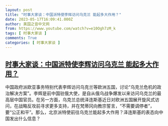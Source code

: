 ```yaml
---
layout: post
title: "时事大家谈：中国派特使李辉访问乌克兰 能起多大作用？"
date: 2023-05-17T16:09:41.000Z
author: 美国之音中文网
from: https://www.youtube.com/watch?v=e10Ogh7zM_k
tags: [ 时事大家谈 ]
comments: True
categories: [ 时事大家谈 ]
---
```

<!--1684339781000-->
[时事大家谈：中国派特使李辉访问乌克兰 能起多大作用？](https://www.youtube.com/watch?v=e10Ogh7zM_k)
------

<div>
中国政府派欧亚事务特别代表李辉访问乌克兰等欧洲五国，讨论“乌克兰危机的政治解决方案”。李辉是前中国驻俄大使，是自从俄乌战争爆发以来访问乌克兰的最高层中国官员。在另一方面，乌克兰总统泽连斯基近日对欧洲五国展开旋风式访问，在战略反攻前寻求更多支持，并在梵蒂冈向教宗誓言，“不需要调停者”，要“公正和平”。那么，北京派特使前往乌克兰能起多大作用？泽连斯基的表态向中国发出什么信息？
</div>
